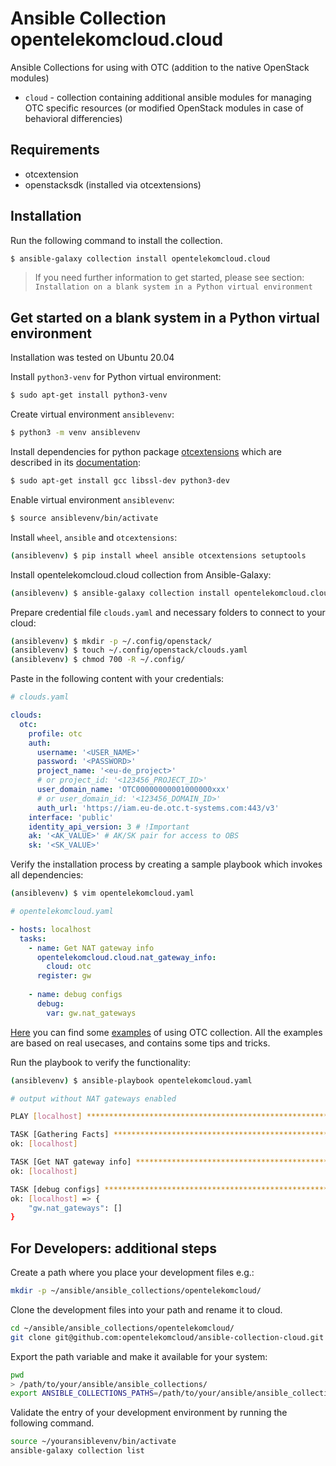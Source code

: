 # Ansible Collection opentelekomcloud.cloud

Ansible Collections for using with OTC (addition to the native OpenStack
modules)

* ``cloud`` - collection containing additional ansible modules for managing
  OTC specific resources (or modified OpenStack modules in case of behavioral
  differencies)

## Requirements

- otcextension
- openstacksdk (installed via otcextensions)

## Installation

Run the following command to install the collection.

```bash
$ ansible-galaxy collection install opentelekomcloud.cloud
```

> If you need further information to get started, please see section:
> ```Installation on a blank system in a Python virtual environment```

## Get started on a blank system in a Python virtual environment

Installation was tested on Ubuntu 20.04

Install ``python3-venv`` for Python virtual environment:

```bash
$ sudo apt-get install python3-venv
```

Create virtual environment ``ansiblevenv``:

```bash
$ python3 -m venv ansiblevenv
```

Install dependencies for python package [otcextensions](https://github.com/opentelekomcloud/python-otcextensions) which are described in its
[documentation](https://python-otcextensions.readthedocs.io/en/latest/):

```bash
$ sudo apt-get install gcc libssl-dev python3-dev
```

Enable virtual environment ``ansiblevenv``:

```bash
$ source ansiblevenv/bin/activate
```

Install ``wheel``, ``ansible`` and ``otcextensions``:

```bash
(ansiblevenv) $ pip install wheel ansible otcextensions setuptools
```

Install opentelekomcloud.cloud collection from Ansible-Galaxy:

```bash
(ansiblevenv) $ ansible-galaxy collection install opentelekomcloud.cloud
```

Prepare credential file ``clouds.yaml`` and necessary folders to connect to
your cloud:

```bash
(ansiblevenv) $ mkdir -p ~/.config/openstack/
(ansiblevenv) $ touch ~/.config/openstack/clouds.yaml
(ansiblevenv) $ chmod 700 -R ~/.config/
```
 
Paste in the following content with your credentials:

```yaml
# clouds.yaml

clouds:
  otc:
    profile: otc
    auth:
      username: '<USER_NAME>'
      password: '<PASSWORD>'
      project_name: '<eu-de_project>'
      # or project_id: '<123456_PROJECT_ID>'
      user_domain_name: 'OTC00000000001000000xxx'
      # or user_domain_id: '<123456_DOMAIN_ID>'
      auth_url: 'https://iam.eu-de.otc.t-systems.com:443/v3'
    interface: 'public'
    identity_api_version: 3 # !Important
    ak: '<AK_VALUE>' # AK/SK pair for access to OBS
    sk: '<SK_VALUE>'
```

Verify the installation process by creating a sample playbook which invokes
all dependencies:

```bash
(ansiblevenv) $ vim opentelekomcloud.yaml
```

```yaml
# opentelekomcloud.yaml

- hosts: localhost
  tasks:
    - name: Get NAT gateway info
      opentelekomcloud.cloud.nat_gateway_info:
        cloud: otc
      register: gw
  
    - name: debug configs
      debug:
        var: gw.nat_gateways
```
[Here](https://github.com/opentelekomcloud/ansible-collection-cloud/tree/master/examples) you can 
find some [examples](https://github.com/opentelekomcloud/ansible-collection-cloud/tree/master/examples) of using OTC collection. All 
the examples are based on real usecases, and contains some tips and tricks.

Run the playbook to verify the functionality:

```bash
(ansiblevenv) $ ansible-playbook opentelekomcloud.yaml

# output without NAT gateways enabled

PLAY [localhost] ***************************************************************

TASK [Gathering Facts] *********************************************************
ok: [localhost]

TASK [Get NAT gateway info] ****************************************************
ok: [localhost]

TASK [debug configs] ***********************************************************
ok: [localhost] => {
    "gw.nat_gateways": []
}
```

## For Developers: additional steps

Create a path where you place your development files e.g.:

```bash
mkdir -p ~/ansible/ansible_collections/opentelekomcloud/
```

Clone the development files into your path and rename it to cloud.

```bash
cd ~/ansible/ansible_collections/opentelekomcloud/
git clone git@github.com:opentelekomcloud/ansible-collection-cloud.git cloud
```

Export the path variable and make it available for your system:

```bash
pwd
> /path/to/your/ansible/ansible_collections/
export ANSIBLE_COLLECTIONS_PATHS=/path/to/your/ansible/ansible_collections/
```

Validate the entry of your development environment by running the following command.

```bash
source ~/youransiblevenv/bin/activate
ansible-galaxy collection list
```
